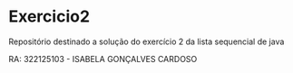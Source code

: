 # Exercicio2
Repositório destinado a solução do exercício 2 da lista sequencial de java

RA: 322125103 - ISABELA GONÇALVES CARDOSO
